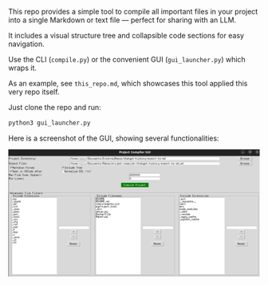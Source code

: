This repo provides a simple tool to compile all important files in your project into a single Markdown or text file — perfect for sharing with an LLM.

It includes a visual structure tree and collapsible code sections for easy navigation.

Use the CLI (`compile.py`) or the convenient GUI (`gui_launcher.py`) which wraps it.

As an example, see `this_repo.md`, which showcases this tool applied this very repo itself.

Just clone the repo and run:
```bash
python3 gui_launcher.py
```

Here is a screenshot of the GUI, showing several functionalities:

![alt text](GUI.png)
